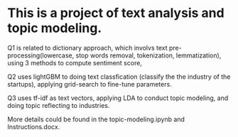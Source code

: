 # This is a project of text analysis and topic modeling.

Q1 is related to dictionary approach, which involvs text pre-processing(lowercase, stop words removal, tokenization, lemmatization), using 3 methods to compute sentiment score, 

Q2 uses lightGBM to doing text classfication (classify the the industry of the startups), applying grid-search to fine-tune parameters.

Q3 uses tf-idf as text vectors, applying LDA to conduct topic modeling, and doing topic reflecting to industries.

More details could be found in the topic-modeling.ipynb and Instructions.docx.
